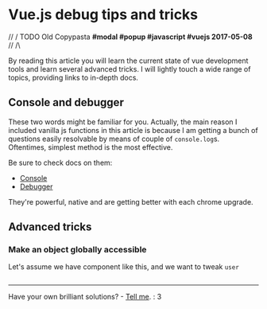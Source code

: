 # Vue.js debug tips and tricks

// \/ TODO Old Copypasta
**#modal #popup #javascript #vuejs 2017-05-08**
// /\

By reading this article you will learn the current state of vue development tools and learn several advanced tricks. I will lightly touch a wide range of topics, providing links to in-depth docs.

## Console and debugger

These two words might be familiar for you. Actually, the main reason I included vanilla js functions in this article is because I am getting a bunch of questions easily resolvable by means of couple of `console.log`s. Oftentimes, simplest method is the most effective.

Be sure to check docs on them:
* [Console][console docs]
* [Debugger][debugger docs]

They're powerful, native and are getting better with each chrome upgrade.

## Advanced tricks

### Make an object globally accessible

Let's assume we have component like this, and we want to tweak `user`
```

```



-----------------

Have your own brilliant solutions? - [Tell me](/README.md). : 3
 
[console docs]: https://developer.mozilla.org/en-US/docs/Web/API/Console
[debugger docs]: https://developer.mozilla.org/en-US/docs/Web/JavaScript/Reference/Statements/debugger

